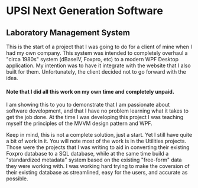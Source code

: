 # UPSI Next Generation Software
## Laboratory Management System

This is the start of a project that I was going to do for a client of mine when I had my own company.  This system was intended to completely overhaul a "circa 1980s" system (dBaseIV, Foxpro, etc) to a modern WPF Desktop application.  My intention was to have it  integrate with the website that I also built for them.  Unfortunately, the client decided not to go forward with the idea.  

#### Note that I did all this work on my own time and completely unpaid. 

I am showing this to you to demonstrate that I am passionate about software development, and that I have no problem learning what it takes to get the job done.  At the time I was developing this project I was teaching myself the principles of the MVVM design pattern and WPF.

Keep in mind, this is not a complete solution, just a start.  Yet I still have quite a bit of work in it.  You will note most of the work is in the Utilities projects.  Those were the projects that I was writing to aid in converting their existing Foxpro database to a SQL database, while at the same time build a "standardized metadata" system based on the existing "free-form" data they were working with.  I was working hard trying to make the coversion of their existing database as streamlined, easy for the users, and accurate as possible.


